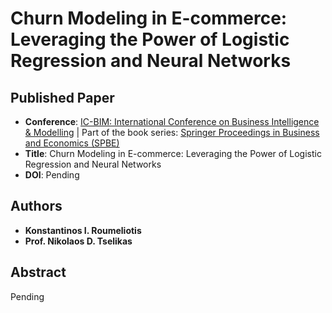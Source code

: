 # Churn Modeling in E-commerce: Leveraging the Power of Logistic Regression and Neural Networks

## Published Paper
* **Conference**: [IC-BIM: International Conference on Business Intelligence & Modelling](https://link.springer.com/conference/icbim) | Part of the book series: [Springer Proceedings in Business and Economics (SPBE)](https://www.springer.com/series/11960)
* **Title**: Churn Modeling in E-commerce: Leveraging the Power of Logistic Regression and Neural Networks
* **DOI**: Pending

## Authors
* **Konstantinos I. Roumeliotis**
* **Prof. Nikolaos D. Tselikas**

## Abstract
Pending

